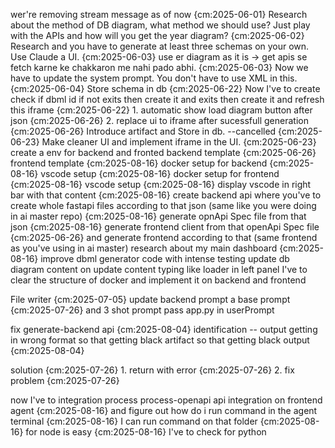wer're removing stream message as of now {cm:2025-06-01}
Research about the method of DB diagram, what method we should use? Just play with the APIs and how will you get the year diagram? {cm:2025-06-02}
Research and you have to generate at least three schemas on your own. Use Claude a UI. {cm:2025-06-03}
use er diagram as it is -> get apis se fetch karne ke chakkaron me nahi pado abhi. {cm:2025-06-03}
Now we have to update the system prompt. You don't have to use XML in this. {cm:2025-06-04}
Store schema in db {cm:2025-06-22}
Now I've to create check if dbml id if not exits then create it and exits then create it and refresh this iframe {cm:2025-06-22}
    1. automatic show load diagram button after json {cm:2025-06-26}
    2. replace ui to iframe after sucessfull generation {cm:2025-06-26}
Introduce artifact and Store in db. --cancelled {cm:2025-06-23}
Make cleaner UI and implement iframe in the UI. {cm:2025-06-23}
create a env for backend and fronted
    backend template {cm:2025-06-26}
    frontend template {cm:2025-08-16}
    docker setup for backend {cm:2025-08-16}
        vscode setup {cm:2025-08-16}
    docker setup for frontend {cm:2025-08-16}
        vscode setup {cm:2025-08-16}
display vscode in right bar with that content {cm:2025-08-16}
create backend api where you've to create whole fastapi files according to that json (same like you were doing in ai master repo) {cm:2025-08-16}
generate opnApi Spec file from that json {cm:2025-08-16}
generate frontend client from that openApi Spec file {cm:2025-06-26}
and generate frontend according to that (same frontend as you've using in ai master)
research about my main dashboard {cm:2025-08-16}
improve dbml generator code with intense testing 
update db diagram content on update content
typing like loader in left panel
I've to clear the structure of docker and implement it on backend and frontend

File writer {cm:2025-07-05}
update backend prompt 
    a base prompt {cm:2025-07-26}
    and 3 shot prompt
    pass app.py in userPrompt

fix generate-backend api {cm:2025-08-04}
    identification -- output getting in wrong format so that getting black artifact so that getting black output {cm:2025-08-04}

solution {cm:2025-07-26}
    1. return with error {cm:2025-07-26}
    2. fix problem {cm:2025-07-26}

now I've to integration process process-openapi api integration on frontend agent {cm:2025-08-16}
and figure out how do i run command in the agent terminal {cm:2025-08-16}
    I can run command on that folder {cm:2025-08-16}
        for node is easy {cm:2025-08-16}
        I've to check for python 
        